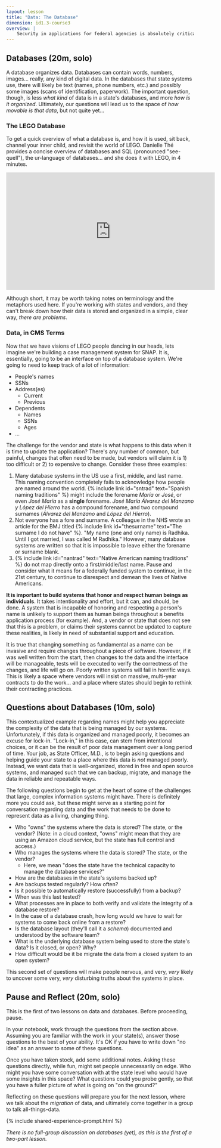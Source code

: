 ```yaml
---
layout: lesson
title: "Data: The Database"
dimension: id1.3-course3
overview: |
    Security in applications for federal agencies is absolutely critical; our work is held in the public's trust, and it is up to us, and our vendors, to make sure that trust is not broken. Likewise, having migration strategies and practices in place means that we know how an application will grow, change, and accommodate the needs of users over time---another kind of security, in short.
---
```


## Databases (20m, solo)

A database organizes data. Databases can contain words, numbers, images... really, any kind of digital data. In the databases that state systems use, there will likely be text (names, phone numbers, etc.) and possibly some images (scans of identification, paperwork). The important question, though, is less *what kind* of data is in a state's databases, and more *how is it organized*. Ultimately, our questions will lead us to the space of *how movable is that data*, but not quite yet...
### The LEGO Database

To get a quick overview of what a database is, and how it is used, sit back, channel your inner child, and revisit the world of LEGO. Danielle Thé provides a concise overview of databases and SQL (pronounced "see-quell"), the ur-language of databases... and she does it with LEGO, in 4 minutes. 

<iframe width="560" height="315" src="https://www.youtube.com/embed/27axs9dO7AE" frameborder="0" allow="accelerometer; autoplay; clipboard-write; encrypted-media; gyroscope; picture-in-picture" allowfullscreen></iframe>

Although short, it may be worth taking notes on terminology and the metaphors used here. If you're working with states and vendors, and they can't break down how their data is stored and organized in a simple, clear way, *there are problems*. 

### Data, in CMS Terms

Now that we have visions of LEGO people dancing in our heads, lets imagine we're building a case management system for SNAP. It is, essentially, going to be an interface on top of a database system. We're going to need to keep track of a lot of information:

* People's names
* SSNs
* Address(es)
  * Current
  * Previous
* Dependents
  * Names
  * SSNs
  * Ages
* ...

The challenge for the vendor and state is what happens to this data when it is time to update the application? There's any number of common, but painful, changes that often need to be made, but vendors will claim it is 1) too difficult or 2) to expensive to change. Consider these three examples:

1. Many database systems in the US use a first, middle, and last name. This naming convention completely fails to acknowledge how people are named around the world. {% include link id="sntrad" text="Spanish naming traditions" %} might include the forename *María* or *José*, or even *José María* as a **single** forename. *José María Álvarez del Manzano y López del Hierro* has a compound forename, and two compound surnames (*Álvarez del Manzano* and *López del Hierro*). 
2. Not everyone has a fore and surname. A colleague in the NHS wrote an article for the BMJ titled {% include link id="thesurname" text="The surname I do not have" %}. "My name (one and only name) is Radhika. Until I got married, I was called M Radhika." However, many database systems are written so that it is impossible to leave either the forename or surname blank.  
3. {% include link id="nantrad" text="Native American naming traditions" %} do not map directly onto a first/middle/last name. Pause and consider what it means for a federally funded system to continue, in the 21st century, to continue to disrespect and demean the lives of Native Americans.
 
**It is important to build systems that honor and respect human beings as individuals**. It takes intentionality and effort, but it can, and should, be done. A system that is incapable of honoring and respecting a person's name is unlikely to support them as human beings throughout a benefits application process (for example). And, a vendor or state that does not see that this is a problem, or claims their systems cannot be updated to capture these realities, is likely in need of substantial support and education.

It is true that changing something as fundamental as a name can be invasive and require changes throughout a piece of software. However, if it was well written from the start, then changes to the data and the interface will be manageable, tests will be executed to verify the correctness of the changes, and life will go on. Poorly written systems will fail in horrific ways. This is likely a space where vendors will insist on massive, multi-year contracts to do the work... and a place where states should begin to rethink their contracting practices.

## Questions about Databases (10m, solo)

This contextualized example regarding names might help you appreciate the complexity of the data that is being managed by our systems. Unfortunately, if this data is organized and managed poorly, it becomes an excuse for lock-in. "Lock-in," in this case, can stem from intentional choices, or it can be the result of poor data management over a long period of time. Your job, as State Officer, M.D., is to begin asking questions and helping guide your state to a place where this data is *not* managed poorly. Instead, we want data that is well-organized, stored in free and open source systems, and managed such that we can backup, migrate, and manage the data in reliable and repeatable ways.

The following questions begin to get at the heart of some of the challenges that large, complex information systems might have. There is definitely more you could ask, but these might serve as a starting point for conversation regarding data and the work that needs to be done to represent data as a living, changing thing.

* Who "owns" the systems where the data is stored? The state, or the vendor? (Note: in a cloud context, "owns" might mean that they are using an Amazon cloud service, but the state has full control and access.)
* Who manages the systems where the data is stored? The state, or the vendor?
  * Here, we mean "does the state have the technical capacity to manage the database services?"
* How are the databases in the state's systems backed up?
* Are backups tested regularly? How often?
* Is it possible to automatically restore (successfully) from a backup?
* When was this last tested?
* What processes are in place to both verify and validate the integrity of a database restore? 
* In the case of a database crash, how long would we have to wait for systems to come back online from a restore?
* Is the database layout (they'll call it a *schema*) documented and understood by the software team?
* What is the underlying database system being used to store the state's data? Is it closed, or open? Why?
* How difficult would be it be migrate the data from a closed system to an open system?

This second set of questions will make people nervous, and very, *very* likely to uncover some very, *very* disturbing truths about the systems in place.

## Pause and Reflect (20m, solo)

This is the first of two lessons on data and databases. Before proceeding, pause. 

In your notebook, work through the questions from the section above. Assuming you are familiar with the work in your state(s), answer those questions to the best of your ability. It's OK if you have to write down "no idea" as an answer to some of these questions.

Once you have taken stock, add some additional notes. Asking these questions directly, while fun, might set people unnecessarily on edge. Who might you have some conversation with at the state level who would have some insights in this space? What questions could you probe gently, so that you have a fuller picture of what is going on "on the ground?" 

Reflecting on these questions will prepare you for the next lesson, where we talk about the *migration* of data, and ultimately come together in a group to talk all-things-data.

{% include shared-experience-prompt.html %}

*There is no full-group discussion on databases (yet), as this is the first of a two-part lesson.*